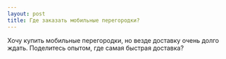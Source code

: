 ```yaml
---
layout: post 
title: Где заказать мобильные перегородки? 
--- 
```

Хочу купить мобильные перегородки, но везде доставку очень долго ждать. Поделитесь опытом, где самая быстрая доставка?